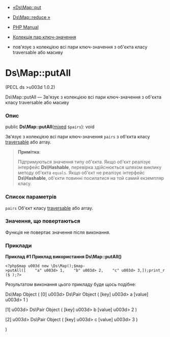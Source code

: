 - [«Ds\Map::put](ds-map.put.md)
- [Ds\Map::reduce »](ds-map.reduce.md)

- [PHP Manual](index.md)
- [Колекція пар ключ-значення](class.ds-map.md)
- пов'язує з колекцією всі пари ключ-значення з об'єкта класу
traversable або масиву

# Ds\Map::putAll

(PECL ds \>u003d 1.0.2)

Ds\Map::putAll — Зв'язує з колекцією всі пари ключ-значення з
об'єкта класу traversable або масиву

### Опис

public
**Ds\Map::putAll**([mixed](language.types.declarations.md#language.types.declarations.mixed)
`$pairs`): void

Зв'язує з колекцією всі пари ключ-значення `pairs` з об'єкта класу
[traversable](class.traversable.md) або array.

> **Примітка**:
>
> Підтримуються значення типу об'єкта. Якщо об'єкт реалізує інтерфейс
> **Ds\Hashable**, перевірка здійснюється шляхом виклику методу об'єкта
> `equals`. Якщо об'єкт не реалізує інтерфейс **Ds\Hashable**, об'єкти
> повинні посилатися на той самий екземпляр класу.

### Список параметрів

`pairs`
Об'єкт класу [traversable](class.traversable.md) або array.

### Значення, що повертаються

Функція не повертає значення після виконання.

### Приклади

**Приклад #1 Приклад використання **Ds\Map::putAll()****

` <?php$map u003d new \Ds\Map();$map->putAll([    "a" u003d> 1,    "b" u003d> 2,    "c" u003d> 3,]);print_r($ );?> `

Результатом виконання цього прикладу буде щось подібне:

Ds\Map Object
(
[0] u003d> Ds\Pair Object
(
[key] u003d> a
[value] u003d> 1
)

[1] u003d> Ds\Pair Object
(
[key] u003d> b
[value] u003d> 2
)

[2] u003d> Ds\Pair Object
(
[key] u003d> c
[value] u003d> 3
)

)
